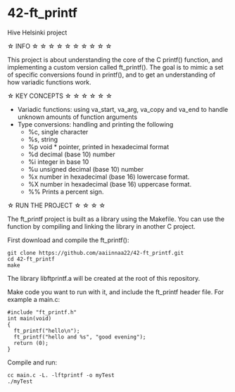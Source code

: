 # 42-ft_printf

Hive Helsinki project

☆ INFO ☆ ☆ ☆ ☆ ☆ ☆ ☆ ☆ ☆ ☆

This project is about understanding the core of the C printf() function, and implementing a custom version called ft_printf(). The goal is to mimic a set of specific conversions found in printf(), and to get an understanding of how variadic functions work. 

☆ KEY CONCEPTS ☆ ☆ ☆ ☆ ☆ ☆

- Variadic functions: using va_start, va_arg, va_copy and va_end to handle unknown amounts of function arguments
- Type conversions: handling and printing the following
  -  %c, single character
  -  %s, string
  -  %p void * pointer, printed in hexadecimal format
  -  %d decimal (base 10) number
  -  %i integer in base 10
  -  %u unsigned decimal (base 10) number
  -  %x number in hexadecimal (base 16) lowercase format.
  -  %X number in hexadecimal (base 16) uppercase format.
  -  %% Prints a percent sign.

☆ RUN THE PROJECT ☆ ☆ ☆ ☆

The ft_printf project is built as a library using the Makefile. You can use the function by compiling and linking the library in another C project. 

First download and compile the ft_printf():
```
git clone https://github.com/aaiinnaa22/42-ft_printf.git
cd 42-ft_printf
make
```
The library libftprintf.a will be created at the root of this repository.

Make code you want to run with it, and include the ft_printf header file. For example a main.c:
```
#include "ft_printf.h"
int main(void)
{
  ft_printf("hello\n");
  ft_printf("hello and %s", "good evening");
  return (0);
}
```

Compile and run:

```
cc main.c -L. -lftprintf -o myTest
./myTest
```

